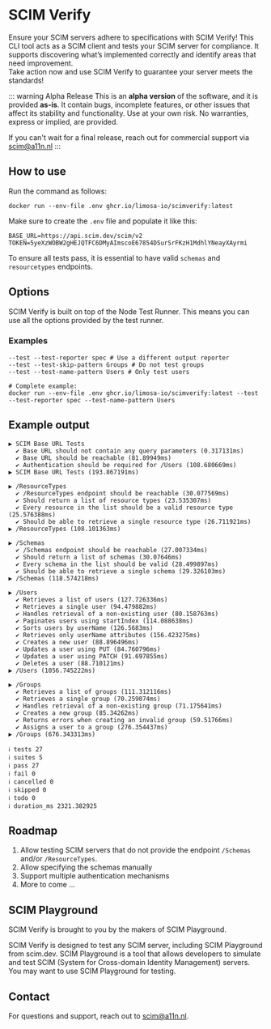 # <span class="font-scim">SCIM</span> Verify

Ensure your SCIM servers adhere to specifications with SCIM Verify! This CLI tool acts as a SCIM client and tests your SCIM server for compliance. It supports discovering what’s implemented correctly and identify areas that need improvement.  
Take action now and use SCIM Verify to guarantee your server meets the standards!

::: warning Alpha Release
This is an **alpha version** of the software, and it is provided **as-is**. It contain bugs, incomplete features, or other issues that affect its stability and functionality. Use at your own risk. No warranties, express or implied, are provided.

If you can't wait for a final release, reach out for commercial support via [scim@a11n.nl](mailto:scim@a11n.nl)
:::

## How to use

Run the command as follows:

~~~
docker run --env-file .env ghcr.io/limosa-io/scimverify:latest
~~~

Make sure to create the `.env` file and populate it like this:

~~~.env
BASE_URL=https://api.scim.dev/scim/v2
TOKEN=5yeXzWOBW2gHEJQTFC6DMyAImscoE67854DSurSrFKzH1MdhlYNeayXAyrmi
~~~

To ensure all tests pass, it is essential to have valid `schemas` and `resourcetypes` endpoints.

## Options

SCIM Verify is built on top of the Node Test Runner. This means you can use all the options provided by the test runner.

### Examples

~~~
--test --test-reporter spec # Use a different output reporter
--test --test-skip-pattern Groups # Do not test groups
--test --test-name-pattern Users # Only test users

# Complete example:
docker run --env-file .env ghcr.io/limosa-io/scimverify:latest --test --test-reporter spec --test-name-pattern Users
~~~

## Example output

~~~
▶ SCIM Base URL Tests
  ✔ Base URL should not contain any query parameters (0.317131ms)
  ✔ Base URL should be reachable (81.89949ms)
  ✔ Authentication should be required for /Users (108.680669ms)
▶ SCIM Base URL Tests (193.867191ms)

▶ /ResourceTypes
  ✔ /ResourceTypes endpoint should be reachable (30.077569ms)
  ✔ Should return a list of resource types (23.535307ms)
  ✔ Every resource in the list should be a valid resource type (25.576388ms)
  ✔ Should be able to retrieve a single resource type (26.711921ms)
▶ /ResourceTypes (108.101363ms)

▶ /Schemas
  ✔ /Schemas endpoint should be reachable (27.007334ms)
  ✔ Should return a list of schemas (30.07646ms)
  ✔ Every schema in the list should be valid (28.499897ms)
  ✔ Should be able to retrieve a single schema (29.326103ms)
▶ /Schemas (118.574218ms)

▶ /Users
  ✔ Retrieves a list of users (127.726336ms)
  ✔ Retrieves a single user (94.479882ms)
  ✔ Handles retrieval of a non-existing user (80.158763ms)
  ✔ Paginates users using startIndex (114.088638ms)
  ✔ Sorts users by userName (126.5683ms)
  ✔ Retrieves only userName attributes (156.423275ms)
  ✔ Creates a new user (88.896496ms)
  ✔ Updates a user using PUT (84.760796ms)
  ✔ Updates a user using PATCH (91.697855ms)
  ✔ Deletes a user (88.710121ms)
▶ /Users (1056.745222ms)

▶ /Groups
  ✔ Retrieves a list of groups (111.312116ms)
  ✔ Retrieves a single group (70.259074ms)
  ✔ Handles retrieval of a non-existing group (71.175641ms)
  ✔ Creates a new group (85.34262ms)
  ✔ Returns errors when creating an invalid group (59.51766ms)
  ✔ Assigns a user to a group (276.354437ms)
▶ /Groups (676.343313ms)

ℹ tests 27
ℹ suites 5
ℹ pass 27
ℹ fail 0
ℹ cancelled 0
ℹ skipped 0
ℹ todo 0
ℹ duration_ms 2321.382925
~~~

## Roadmap

1. Allow testing SCIM servers that do not provide the endpoint `/Schemas` and/or `/ResourceTypes`. 
2. Allow specifying the schemas manually
3. Support multiple authentication mechanisms
4. More to come ...

## SCIM Playground

<span class="font-scim">SCIM</span> Verify is brought to you by the makers of <span class="font-scim">SCIM</span> Playground.

<span class="font-scim">SCIM</span> Verify is designed to test any SCIM server, including <span class="font-scim">SCIM</span> Playground from scim.dev. SCIM Playground is a tool that allows developers to simulate and test SCIM (System for Cross-domain Identity Management) servers. You may want to use SCIM Playground for testing.

## Contact

For questions and support, reach out to [scim@a11n.nl](mailto:scim@a11n.nl).